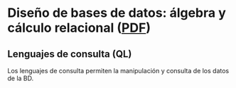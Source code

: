 # Diseño de bases de datos: álgebra y cálculo relacional ([PDF](originales/04-lenguajesRelacionales.pdf))
## Lenguajes de consulta (QL)
Los lenguajes de consulta permiten la manipulación y consulta de los datos de la BD.
